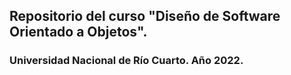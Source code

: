 ## Repositorio del curso "Diseño de Software Orientado a Objetos". 

### Universidad Nacional de Río Cuarto. Año 2022.
